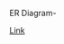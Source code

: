 ER Diagram-

[Link](https://lucid.app/lucidchart/53701037-d7e9-48da-aad6-122856a99a22/edit?page=0_0#)